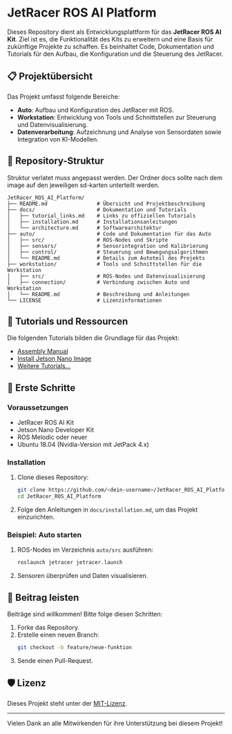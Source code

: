 
# JetRacer ROS AI Platform

Dieses Repository dient als Entwicklungsplattform für das **JetRacer ROS AI Kit**. Ziel ist es, die Funktionalität des Kits zu erweitern und eine Basis für zukünftige Projekte zu schaffen. Es beinhaltet Code, Dokumentation und Tutorials für den Aufbau, die Konfiguration und die Steuerung des JetRacer.

## 📋 Projektübersicht

Das Projekt umfasst folgende Bereiche:
- **Auto**: Aufbau und Konfiguration des JetRacer mit ROS.
- **Workstation**: Entwicklung von Tools und Schnittstellen zur Steuerung und Datenvisualisierung.
- **Datenverarbeitung**: Aufzeichnung und Analyse von Sensordaten sowie Integration von KI-Modellen.

## 📂 Repository-Struktur

Struktur verlatet muss angepasst werden.
Der Ordner docs sollte nach dem image auf den jeweiligen sd-karten unterteilt werden.

```plaintext
JetRacer_ROS_AI_Platform/
├── README.md                # Übersicht und Projektbeschreibung
├── docs/                    # Dokumentation und Tutorials
│   ├── tutorial_links.md    # Links zu offiziellen Tutorials
│   ├── installation.md      # Installationsanleitungen
│   └── architecture.md      # Softwarearchitektur
├── auto/                    # Code und Dokumentation für das Auto
│   ├── src/                 # ROS-Nodes und Skripte
│   ├── sensors/             # Sensorintegration und Kalibrierung
│   ├── control/             # Steuerung und Bewegungsalgorithmen
│   └── README.md            # Details zum Autoteil des Projekts
├── workstation/             # Tools und Schnittstellen für die Workstation
│   ├── src/                 # ROS-Nodes und Datenvisualisierung
│   ├── connection/          # Verbindung zwischen Auto und Workstation
│   └── README.md            # Beschreibung und Anleitungen
└── LICENSE                  # Lizenzinformationen
```

## 🔗 Tutorials und Ressourcen

Die folgenden Tutorials bilden die Grundlage für das Projekt:
- [Assembly Manual](https://www.waveshare.com/wiki/JetRacer_ROS_AI_Kit_Tutorial_I:_Assembly_Manual)
- [Install Jetson Nano Image](https://www.waveshare.com/wiki/JetRacer_ROS_AI_Kit_Tutorial_II:_Install_Jetson_Nano_Image)
- [Weitere Tutorials...](https://www.waveshare.com/)

## 🚀 Erste Schritte

### Voraussetzungen
- JetRacer ROS AI Kit
- Jetson Nano Developer Kit
- ROS Melodic oder neuer
- Ubuntu 18.04 (Nvidia-Version mit JetPack 4.x)

### Installation
1. Clone dieses Repository:
   ```bash
   git clone https://github.com/<dein-username>/JetRacer_ROS_AI_Platform.git
   cd JetRacer_ROS_AI_Platform
   ```
2. Folge den Anleitungen in `docs/installation.md`, um das Projekt einzurichten.

### Beispiel: Auto starten
1. ROS-Nodes im Verzeichnis `auto/src` ausführen:
   ```bash
   roslaunch jetracer jetracer.launch
   ```
2. Sensoren überprüfen und Daten visualisieren.

## 🤝 Beitrag leisten

Beiträge sind willkommen! Bitte folge diesen Schritten:
1. Forke das Repository.
2. Erstelle einen neuen Branch:
   ```bash
   git checkout -b feature/neue-funktion
   ```
3. Sende einen Pull-Request.

## 🛡️ Lizenz

Dieses Projekt steht unter der [MIT-Lizenz](LICENSE).

---

Vielen Dank an alle Mitwirkenden für ihre Unterstützung bei diesem Projekt!

